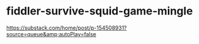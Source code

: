 # fiddler-survive-squid-game-mingle
https://substack.com/home/post/p-154508931?source=queue&amp;autoPlay=false
